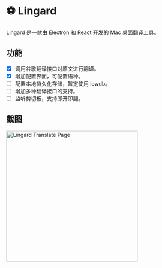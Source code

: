 # ⚽️ Lingard
Lingard 是一款由 Electron 和 React 开发的 Mac 桌面翻译工具。

## 功能
* [x] 调用谷歌翻译接口对原文进行翻译。
* [x] 增加配置界面，可配置语种。
* [ ] 配置本地持久化存储，暂定使用 lowdb。
* [ ] 增加多种翻译接口的支持。
* [ ] 监听剪切板，支持即开即翻。

## 截图
<img alt="Lingard Translate Page" title="Lingard Translate Page" src="https://i.loli.net/2018/02/26/5a941c5291e8b.png" width="350">